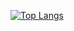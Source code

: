 [![Top Langs](https://github-readme-stats.vercel.app/api/top-langs/?username=ningko&layout=compact&theme=transparent)](https://github.com/anuraghazra/github-readme-stats)
